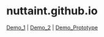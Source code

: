 # nuttaint.github.io
[Demo_1](http://nuttaint.github.io/index.html) | [Demo_2](http://nuttaint.github.io/index2.html) | [Demo_Prototype](http://nuttaint.github.io/prototype/theme1/ipad_pro_11____1.html)
